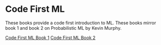 # Code First ML

These books provide a code first introduction to ML. These books mirror book 1 and book 2 on Probabilistic ML by Kevin Murphy.

[Code First ML Book 1](https://code-first-ml.github.io/book1/intro.html)
[Code First ML Book 2](https://code-first-ml.github.io/book2/intro.html)

